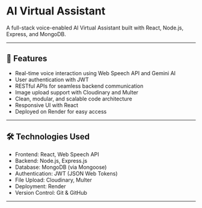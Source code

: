 # AI Virtual Assistant

A full-stack voice-enabled AI Virtual Assistant built with React, Node.js, Express, and MongoDB.

---

## 🚀 Features

- Real-time voice interaction using Web Speech API and Gemini AI
- User authentication with JWT
- RESTful APIs for seamless backend communication
- Image upload support with Cloudinary and Multer
- Clean, modular, and scalable code architecture
- Responsive UI with React
- Deployed on Render for easy access

---

## 🛠️ Technologies Used

- Frontend: React, Web Speech API
- Backend: Node.js, Express.js
- Database: MongoDB (via Mongoose)
- Authentication: JWT (JSON Web Tokens)
- File Upload: Cloudinary, Multer
- Deployment: Render
- Version Control: Git & GitHub

---



